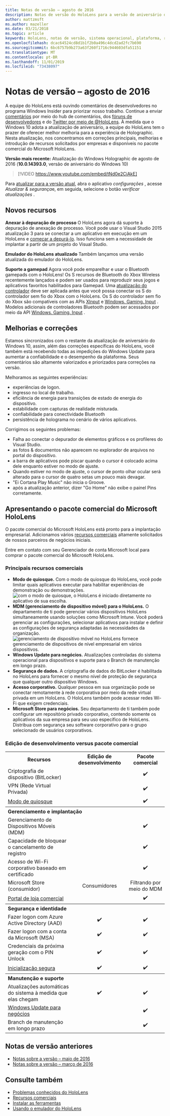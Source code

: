 ```yaml
---
title: Notas de versão – agosto de 2016
description: Notas de versão do HoloLens para a versão de aniversário do Windows 10 (Outono de 2016)
author: mattzmsft
ms.author: mazeller
ms.date: 03/21/2018
ms.topic: article
keywords: HoloLens, notas de versão, sistema operacional, plataforma, recursos, pacote comercial
ms.openlocfilehash: dcac64524cd8d1b1f2b0a496c4dcd2ad2fc7b690
ms.sourcegitcommit: 6bc6757b9b273a63f260f1716c944603dfa51151
ms.translationtype: MT
ms.contentlocale: pt-BR
ms.lasthandoff: 11/01/2019
ms.locfileid: "73438097"
---
```

# <a name="release-notes---august-2016"></a>Notas de versão – agosto de 2016

A equipe do HoloLens está ouvindo comentários de desenvolvedores no programa Windows Insider para priorizar nosso trabalho. Continue a enviar [comentários](give-us-feedback.md) por meio do hub de comentários, dos [fóruns de desenvolvedores](https://forums.hololens.com) e do [Twitter por meio de @HoloLens](https://twitter.com/hololens). À medida que o Windows 10 adota a atualização de aniversário, a equipe do HoloLens tem o prazer de oferecer melhor melhoria para a experiência de Holographic. Nesta atualização, nos concentramos em correções principais, melhorias e introdução de recursos solicitados por empresas e disponíveis no pacote comercial do Microsoft HoloLens.

**Versão mais recente:** Atualização do Windows Holographic de agosto de 2016 (**10.0.14393.0**, versão de aniversário do Windows 10)

>[!VIDEO https://www.youtube.com/embed/tNd0e2CiAkE]

Para [atualizar para a versão atual](updating-hololens.md), abra o aplicativo *configurações* , acesse *Atualizar & segurança*e, em seguida, selecione o botão *verificar atualizações* .

## <a name="new-features"></a>Novos recursos

**Anexar à depuração de processo** O HoloLens agora dá suporte à depuração de anexação de processo. Você pode usar o Visual Studio 2015 atualização 3 para se conectar a um aplicativo em execução em um HoloLens e [começar a depurá-lo](using-visual-studio.md#debugging-an-installed-or-running-app). Isso funciona sem a necessidade de implantar a partir de um projeto do Visual Studio.

**Emulador do HoloLens atualizado** Também lançamos uma versão atualizada do emulador do HoloLens.

**Suporte a gamepad** Agora você pode emparelhar e usar o Bluetooth gamepads com o HoloLens! Os S recursos de Bluetooth do Xbox Wireless recentemente lançados e podem ser usados para reproduzir seus jogos e aplicativos favoritos habilitados para Gamepad. Uma [atualização do controlador](https://support.xbox.com/xbox-one/accessories/update-controller-for-stereo-headset-adapter) deve ser aplicada antes que você possa conectar os S do controlador sem fio do Xbox com o HoloLens. Os S do controlador sem fio do Xbox são compatíveis com as APIs [XInput](https://msdn.microsoft.com/library/windows/desktop/hh405053(v=vs.85).aspx) e [Windows. Gaming. Input](https://msdn.microsoft.com/library/windows/apps/windows.gaming.input.aspx) . Modelos adicionais de controladores Bluetooth podem ser acessados por meio da API [Windows. Gaming. Input](https://msdn.microsoft.com/library/windows/apps/windows.gaming.input.aspx) .

## <a name="improvements-and-fixes"></a>Melhorias e correções

Estamos sincronizados com o restante da atualização de aniversário do Windows 10, assim, além das correções específicas do HoloLens, você também está recebendo todas as impedições do Windows Update para aumentar a confiabilidade e o desempenho da plataforma. Seus comentários são altamente valorizados e priorizados para correções na versão.

Melhoramos as seguintes experiências:
* experiências de logon.
* ingresso no local de trabalho.
* eficiência de energia para transições de estado de energia do dispositivo.
* estabilidade com capturas de realidade misturada.
* confiabilidade para conectividade Bluetooth
* persistência de holograma no cenário de vários aplicativos.

Corrigimos os seguintes problemas:
* Falha ao conectar o depurador de elementos gráficos e os profileres do Visual Studio.
* as fotos & documentos não aparecem no explorador de arquivos no portal do dispositivo.
* a barra de aplicativos pode piscar quando o cursor é colocado acima dele enquanto estiver no modo de ajuste.
* Quando estiver no modo de ajuste, o cursor de ponto olhar ocular será alterado para o cursor de quatro setas um pouco mais devagar.
* "Ei Cortana Play Music" não inicia o Groove.
* após a atualização anterior, dizer "Go Home" não exibe o painel Pins corretamente.

## <a name="introducing-microsoft-hololens-commercial-suite"></a>Apresentando o pacote comercial do Microsoft HoloLens

O pacote comercial do Microsoft HoloLens está pronto para a implantação empresarial. Adicionamos vários [recursos comerciais](commercial-features.md) altamente solicitados de nossos parceiros de negócios iniciais.

Entre em contato com seu Gerenciador de conta Microsoft local para comprar o pacote comercial do Microsoft HoloLens.

### <a name="key-commercial-features"></a>Principais recursos comerciais 

* **Modo de quiosque.** Com o modo de quiosque do HoloLens, você pode limitar quais aplicativos executar para habilitar experiências de demonstração ou demonstrações.<br>
  ![com o modo de quiosque, o HoloLens é iniciado diretamente no aplicativo de sua escolha.](images/201608-kioskmode-400px.png)
* **MDM (gerenciamento de dispositivo móvel) para o HoloLens.** O departamento de ti pode gerenciar vários dispositivos HoloLens simultaneamente usando soluções como Microsoft Intune. Você poderá gerenciar as configurações, selecionar aplicativos para instalar e definir as configurações de segurança adaptadas às necessidades da organização.<br>
  ![gerenciamento de dispositivo móvel no HoloLens fornece gerenciamento de dispositivos de nível empresarial em vários dispositivos.](images/201608-enterprisemanagement-400px.png)
* **Windows Update para negócios.** Atualizações controladas do sistema operacional para dispositivos e suporte para o Branch de manutenção em longo prazo.
* **Segurança de dados.** A criptografia de dados do BitLocker é habilitada no HoloLens para fornecer o mesmo nível de proteção de segurança que qualquer outro dispositivo Windows.
* **Acesso corporativo.** Qualquer pessoa em sua organização pode se conectar remotamente à rede corporativa por meio da rede virtual privada em um HoloLens. O HoloLens também pode acessar redes Wi-Fi que exigem credenciais.
* **Microsoft Store para negócios.** Seu departamento de ti também pode configurar um repositório privado corporativo, contendo somente os aplicativos da sua empresa para seu uso específico de HoloLens. Distribua com segurança seu software corporativo para o grupo selecionado de usuários corporativos.

### <a name="development-edition-vs-commercial-suite"></a>Edição de desenvolvimento versus pacote comercial

<table>
<tr>
<th>Recursos</th><th>Edição de desenvolvimento</th><th>Pacote comercial</th>
</tr><tr>
<td>Criptografia de dispositivo (BitLocker)</td><td></td><td style="text-align: center;">✔️</td>
</tr><tr>
<td>VPN (Rede Virtual Privada)</td><td></td><td style="text-align: center;">✔️</td>
</tr><tr>
<td><a href="using-the-windows-device-portal.md#kiosk-mode">Modo de quiosque</a></td><td></td><td style="text-align: center;">✔️</td>
</tr><tr>
<th colspan="3" style="text-align: left;"> Gerenciamento e implantação</th>
</tr><tr>
<td>Gerenciamento de Dispositivos Móveis (MDM)</td><td style="text-align: center;"></td><td style="text-align: center;">✔️</td>
</tr><tr>
<td>Capacidade de bloquear o cancelamento de registro</td><td></td><td style="text-align: center;">✔️</td>
</tr><tr>
<td>Acesso de Wi-Fi corporativo baseado em certificado</td><td></td><td style="text-align: center;">✔️</td>
</tr><tr>
<td>Microsoft Store (consumidor)</td><td style="text-align: center;">Consumidores</td><td style="text-align: center;">Filtrando por meio do MDM</td>
</tr><tr>
<td><a href="https://technet.microsoft.com/itpro/windows/manage/working-with-line-of-business-apps">Portal de loja comercial</a></td><td></td><td style="text-align: center;">✔️</td>
</tr><tr>
<th colspan="3" style="text-align: left;"> Segurança e identidade</th>
</tr><tr>
<td>Fazer logon com Azure Active Directory (AAD)</td><td style="text-align: center;">✔️</td><td style="text-align: center;">✔️</td>
</tr><tr>
<td>Fazer logon com a conta da Microsoft (MSA)</td><td style="text-align: center;">✔️</td><td style="text-align: center;">✔️</td>
</tr><tr>
<td>Credenciais da próxima geração com o PIN Unlock</td><td style="text-align: center;">✔️</td><td style="text-align: center;">✔️</td>
</tr><tr>
<td><a href="https://msdn.microsoft.com/windows/hardware/commercialize/manufacture/desktop/secure-boot-overview">Inicialização segura</a></td><td style="text-align: center;">✔️</td><td style="text-align: center;">✔️</td>
</tr><tr>
<th colspan="3" style="text-align: left;"> Manutenção e suporte</th>
</tr><tr>
<td>Atualizações automáticas do sistema à medida que elas chegam</td><td style="text-align: center;">✔️</td><td style="text-align: center;">✔️</td>
</tr><tr>
<td><a href="https://technet.microsoft.com/itpro/windows/plan/windows-update-for-business">Windows Update para negócios</a></td><td></td><td style="text-align: center;">✔️</td>
</tr><tr>
<td>Branch de manutenção em longo prazo</td><td></td><td style="text-align: center;">✔️</td>
</tr>
</table>

## <a name="prior-release-notes"></a>Notas de versão anteriores
* [Notas sobre a versão – maio de 2016](release-notes-may-2016.md)
* [Notas sobre a versão – março de 2016](release-notes-march-2016.md)

## <a name="see-also"></a>Consulte também
* [Problemas conhecidos do HoloLens](hololens-known-issues.md)
* [Recursos comerciais](commercial-features.md)
* [Instalar as ferramentas](install-the-tools.md)
* [Usando o emulador do HoloLens](using-the-hololens-emulator.md)
